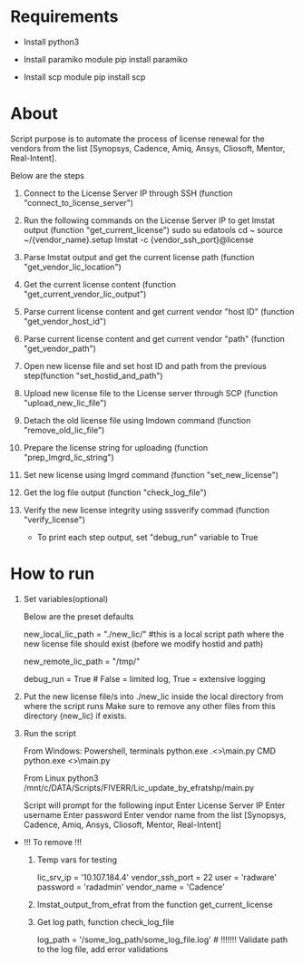 # Requirements

* Install python3

* Install paramiko module
	pip install paramiko

* Install scp module
	pip install scp

# About

Script purpose is to automate the process of license renewal for the vendors from the list [Synopsys, Cadence, Amiq, Ansys, Cliosoft, Mentor, Real-Intent].

Below are the steps

1. Connect to the License Server IP through SSH (function "connect_to_license_server")
2. Run the following commands on the License Server IP to get lmstat output (function "get_current_license")
		sudo su edatools
		cd ~
		source ~/{vendor_name}.setup
		lmstat -c {vendor_ssh_port}@license
3. Parse lmstat output and get the current license path (function "get_vendor_lic_location")
4. Get the current license content (function "get_current_vendor_lic_output")
5. Parse current license content and get current vendor "host ID" (function "get_vendor_host_id")
6. Parse current license content and get current vendor "path" (function "get_vendor_path")
7. Open new license file and set host ID and path from the previous step(function "set_hostid_and_path")
8. Upload new license file to the License server through SCP (function "upload_new_lic_file")
9. Detach the old license file using lmdown command (function "remove_old_lic_file")
10. Prepare the license string for uploading (function "prep_lmgrd_lic_string")
11. Set new license using lmgrd command (function "set_new_license")
12. Get the log file output (function "check_log_file")
13. Verify the new license integrity using sssverify commad (function "verify_license")

	* To print each step output, set "debug_run" variable to True
	
# How to run

1. Set variables(optional)

	Below are the preset defaults

	new_local_lic_path = "./new_lic/" #this is a local script path where the new license file should exist (before we modify hostid and path)

	new_remote_lic_path = "/tmp/"

	debug_run = True # False = limited log, True = extensive logging


2. Put the new license file/s into ./new_lic inside the local directory from where the script runs
	Make sure to remove any other files from this directory (new_lic) if exists.

3. Run the script 

	From Windows: 
		Powershell, terminals
			python.exe .\<<path to main.py directory>>\main.py
		CMD
			python.exe <<path to main.py directory>>\main.py
	
	From Linux 
		python3 /mnt/c/DATA/Scripts/FIVERR/Lic_update_by_efratshp/main.py

	Script will prompt for the following input
		Enter License Server IP
		Enter username
		Enter password
		Enter vendor name from the list [Synopsys, Cadence, Amiq, Ansys, Cliosoft, Mentor, Real-Intent]
	

* !!! To remove !!!
	1. Temp vars for testing

		lic_srv_ip = '10.107.184.4'
		vendor_ssh_port = 22
		user = 'radware'
		password = 'radadmin'
		vendor_name = 'Cadence'

	2. lmstat_output_from_efrat from the function get_current_license

	3. Get log path, function check_log_file

	 	log_path = '/some_log_path/some_log_file.log' # !!!!!!! Validate path to the log file, add error validations